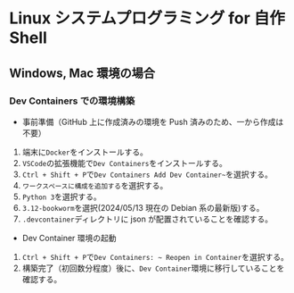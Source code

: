# Linux システムプログラミング for 自作 Shell

## Windows, Mac 環境の場合

### Dev Containers での環境構築

- 事前準備（GitHub 上に作成済みの環境を Push 済みのため、一から作成は不要）

1. 端末に`Docker`をインストールする。
1. `VSCode`の拡張機能で`Dev Containers`をインストールする。
1. `Ctrl + Shift + P`で`Dev Containers Add Dev Container~`を選択する。
1. `ワークスペースに構成を追加する`を選択する。
1. `Python 3`を選択する。
1. `3.12-bookworm`を選択(2024/05/13 現在の Debian 系の最新版)する。
1. `.devcontainer`ディレクトリに json が配置されていることを確認する。

- Dev Container 環境の起動

1. `Ctrl + Shift + P`で`Dev Containers: ~ Reopen in Container`を選択する。
2. 構築完了（初回数分程度）後に、`Dev Container`環境に移行していることを確認する。
